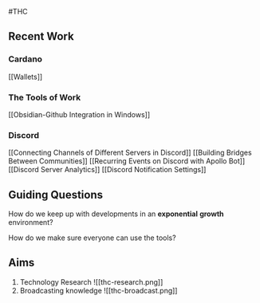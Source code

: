 #THC

## Recent Work

### Cardano
[[Wallets]]

### The Tools of Work
[[Obsidian-Github Integration in Windows]]

### Discord 
[[Connecting Channels of Different Servers in Discord]]
[[Building Bridges Between Communities]]
[[Recurring Events on Discord with Apollo Bot]]
[[Discord Server Analytics]]
[[Discord Notification Settings]]



## Guiding Questions
How do we keep up with developments in an **exponential** **growth** environment?

How do we make sure everyone can use the tools?

## Aims
1. Technology Research
![[thc-research.png]]
2. Broadcasting knowledge
   ![[thc-broadcast.png]]


